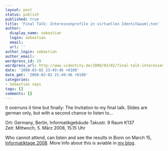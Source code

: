 ```yaml
---
layout: post
status: publish
published: true
title: 'Final Talk: Interessenprofile in virtuellen Identit&auml;ten'
author:
  display_name: sebastian
  login: sebastian
  email:
  url: ''
author_login: sebastian
author_email:
wordpress_id: 29
wordpress_url: http://www.videntity.de/2008/03/02/final-talk-interessenprofile-in-virtuellen-identitaten/
date: '2008-03-02 23:49:46 +0100'
date_gmt: '2008-03-02 21:49:46 +0100'
categories:
- Sebastian says
tags: []
comments: []
---
```

It overruns it time but finally: The Invitation to my final talk. Slides are german only, but with a second chance to listen to...</p>
Ort: Germany, Berlin, Informatikgeb&auml;ude Takustr. 9 Raum K137<br />
Zeit: Mittwoch, 5. M&auml;rz 2008, 15.15 Uhr</p>
Who cannot attend, can listen and see the results in Bonn on March 15, <a href="http://www.gi-ev.de/informatiktage/informatiktage-2008/">Informatiktage 2008</a>. More Info about this is aviable in <a href="http://skurt.de/2008/02/06/ich-darf-bei-den-informatiktagen-2008-vortragen/">my blog</a>.</p>
